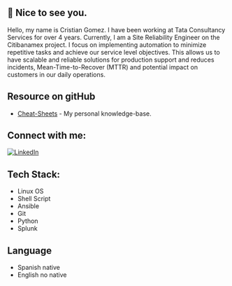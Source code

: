 ## :wave: Nice to see you.

<p class="text-justify">
Hello, my name is Cristian Gomez. I have been working at Tata Consultancy Services for over 4 years. Currently, I am a Site Reliability Engineer on the Citibanamex project. I focus on implementing automation to minimize repetitive tasks and achieve our service level objectives. This allows us to have scalable and reliable solutions for production support and reduces incidents, Mean-Time-to-Recover (MTTR) and potential impact on customers in our daily operations.
</p>


## Resource on gitHub

- [Cheat-Sheets](https://github.com/Crissassun/Linux-Cheat-Sheets) -  My personal knowledge-base.



## Connect with me:

[![LinkedIn](https://img.shields.io/badge/LinkedIn-%230077B5.svg?logo=linkedin&logoColor=white)](https://linkedin.com/in/agcristian) 


## Tech Stack:

- Linux OS
- Shell Script
- Ansible
- Git 
- Python 
- Splunk



## Language

- Spanish native
- English no native


